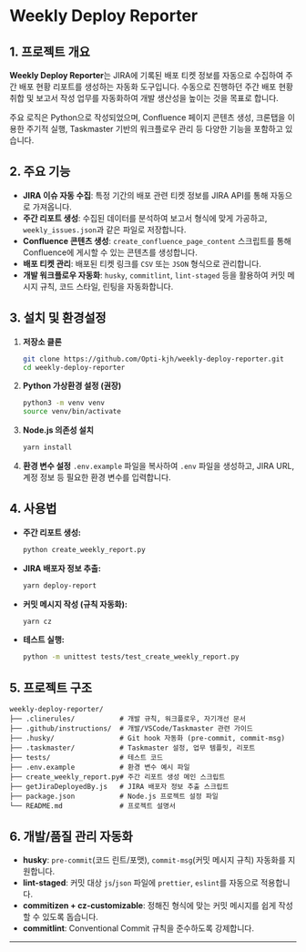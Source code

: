 # Weekly Deploy Reporter

## 1. 프로젝트 개요

**Weekly Deploy Reporter**는 JIRA에 기록된 배포 티켓 정보를 자동으로 수집하여 주간 배포 현황 리포트를 생성하는 자동화 도구입니다. 수동으로 진행하던 주간 배포 현황 취합 및 보고서 작성 업무를 자동화하여 개발 생산성을 높이는 것을 목표로 합니다.

주요 로직은 Python으로 작성되었으며, Confluence 페이지 콘텐츠 생성, 크론탭을 이용한 주기적 실행, Taskmaster 기반의 워크플로우 관리 등 다양한 기능을 포함하고 있습니다.

## 2. 주요 기능

- **JIRA 이슈 자동 수집**: 특정 기간의 배포 관련 티켓 정보를 JIRA API를 통해 자동으로 가져옵니다.
- **주간 리포트 생성**: 수집된 데이터를 분석하여 보고서 형식에 맞게 가공하고, `weekly_issues.json`과 같은 파일로 저장합니다.
- **Confluence 콘텐츠 생성**: `create_confluence_page_content` 스크립트를 통해 Confluence에 게시할 수 있는 콘텐츠를 생성합니다.
- **배포 티켓 관리**: 배포된 티켓 링크를 `CSV` 또는 `JSON` 형식으로 관리합니다.
- **개발 워크플로우 자동화**: `husky`, `commitlint`, `lint-staged` 등을 활용하여 커밋 메시지 규칙, 코드 스타일, 린팅을 자동화합니다.

## 3. 설치 및 환경설정

1.  **저장소 클론**
    ```bash
    git clone https://github.com/Opti-kjh/weekly-deploy-reporter.git
    cd weekly-deploy-reporter
    ```
2.  **Python 가상환경 설정 (권장)**
    ```bash
    python3 -m venv venv
    source venv/bin/activate
    ```
3.  **Node.js 의존성 설치**
    ```bash
    yarn install
    ```
4.  **환경 변수 설정**
    `.env.example` 파일을 복사하여 `.env` 파일을 생성하고, JIRA URL, 계정 정보 등 필요한 환경 변수를 입력합니다.

## 4. 사용법

-   **주간 리포트 생성:**
    ```bash
    python create_weekly_report.py
    ```
-   **JIRA 배포자 정보 추출:**
    ```bash
    yarn deploy-report
    ```
-   **커밋 메시지 작성 (규칙 자동화):**
    ```bash
    yarn cz
    ```
-   **테스트 실행:**
    ```bash
    python -m unittest tests/test_create_weekly_report.py
    ```

## 5. 프로젝트 구조

```
weekly-deploy-reporter/
├── .clinerules/           # 개발 규칙, 워크플로우, 자기개선 문서
├── .github/instructions/  # 개발/VSCode/Taskmaster 관련 가이드
├── .husky/                # Git hook 자동화 (pre-commit, commit-msg)
├── .taskmaster/           # Taskmaster 설정, 업무 템플릿, 리포트
├── tests/                 # 테스트 코드
├── .env.example           # 환경 변수 예시 파일
├── create_weekly_report.py# 주간 리포트 생성 메인 스크립트
├── getJiraDeployedBy.js   # JIRA 배포자 정보 추출 스크립트
├── package.json           # Node.js 프로젝트 설정 파일
└── README.md              # 프로젝트 설명서
```

## 6. 개발/품질 관리 자동화

-   **husky**: `pre-commit`(코드 린트/포맷), `commit-msg`(커밋 메시지 규칙) 자동화를 지원합니다.
-   **lint-staged**: 커밋 대상 `js`/`json` 파일에 `prettier`, `eslint`를 자동으로 적용합니다.
-   **commitizen + cz-customizable**: 정해진 형식에 맞는 커밋 메시지를 쉽게 작성할 수 있도록 돕습니다.
-   **commitlint**: Conventional Commit 규칙을 준수하도록 강제합니다.

---
